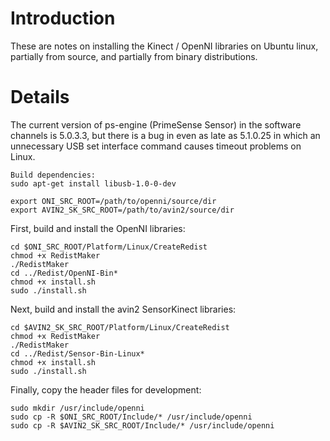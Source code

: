 # Introduction #

These are notes on installing the Kinect / OpenNI libraries on Ubuntu linux, partially from source, and partially from binary distributions.

# Details #

The current version of ps-engine (PrimeSense Sensor) in the software channels is 5.0.3.3, but there is a bug in even as late as 5.1.0.25 in which an unnecessary USB set interface command causes timeout problems on Linux.

```
Build dependencies:
sudo apt-get install libusb-1.0-0-dev
```

```
export ONI_SRC_ROOT=/path/to/openni/source/dir
export AVIN2_SK_SRC_ROOT=/path/to/avin2/source/dir
```

First, build and install the OpenNI libraries:
```
cd $ONI_SRC_ROOT/Platform/Linux/CreateRedist
chmod +x RedistMaker
./RedistMaker
cd ../Redist/OpenNI-Bin*
chmod +x install.sh
sudo ./install.sh
```

Next, build and install the avin2 SensorKinect libraries:
```
cd $AVIN2_SK_SRC_ROOT/Platform/Linux/CreateRedist
chmod +x RedistMaker
./RedistMaker
cd ../Redist/Sensor-Bin-Linux*
chmod +x install.sh
sudo ./install.sh
```

Finally, copy the header files for development:
```
sudo mkdir /usr/include/openni
sudo cp -R $ONI_SRC_ROOT/Include/* /usr/include/openni
sudo cp -R $AVIN2_SK_SRC_ROOT/Include/* /usr/include/openni
```